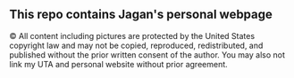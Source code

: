 ## This repo contains Jagan's personal webpage

© All content including pictures are protected by the United States copyright law and may not be copied, reproduced, redistributed, and published without the prior written consent of the author. You may also not link my UTA and personal website without prior agreement.

